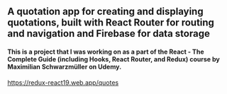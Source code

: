 ## A quotation app for creating and displaying quotations, built with React Router for routing and navigation and Firebase for data storage

#### This is a project that I was working on as a part of the React - The Complete Guide (including Hooks, React Router, and Redux) course by Maximilian Schwarzmüller on Udemy.

https://redux-react19.web.app/quotes
